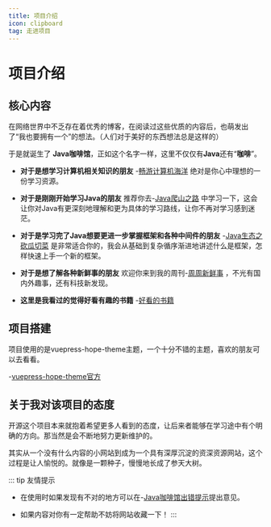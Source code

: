```yaml
---
title: 项目介绍
icon: clipboard
tag: 走进项目
---
```

# 项目介绍
## 核心内容

在网络世界中不乏存在着优秀的博客，在阅读过这些优质的内容后，也萌发出了“我也要拥有一个”的想法。（人们对于美好的东西想法总是这样的）

于是就诞生了 **Java咖啡馆**，正如这个名字一样，这里不仅仅有**Java**还有“**咖啡**”。

- **对于是想学习计算机相关知识的朋友** -[畅游计算机海洋](../cs-basic/) 绝对是你心中理想的一份学习资源。

- **对于是刚刚开始学习Java的朋友** 推荐你去-[Java爬山之路](../java) 中学习一下，这会让你对Java有更深刻地理解和更为具体的学习路线，让你不再对学习感到迷茫。

- **对于是学习完了Java想要更进一步掌握框架和各种中间件的朋友** -[Java生态之砍瓜切菜](../java) 是非常适合你的，我会从基础到复杂循序渐进地讲述什么是框架，怎样快速上手一个新的框架。

- **对于是想了解各种新鲜事的朋友** 欢迎你来到我的周刊-[周周新鲜事](../week-update) ，不光有国内外趣事，还有科技新发现。

- **这里是我看过的觉得好看有趣的书籍** -[好看的书籍](../read-book-thinking)

## 项目搭建
项目使用的是vuepress-hope-theme主题，一个十分不错的主题，喜欢的朋友可以去看看。

-[vuepress-hope-theme官方](https://theme-hope.vuejs.press/zh/)

## 关于我对该项目的态度

开源这个项目本来就抱着希望更多人看到的态度，让后来者能够在学习途中有个明确的方向。那当然是会不断地努力更新维护的。

其实从一个没有什么内容的小网站到成为一个具有深厚沉淀的资深资源网站，这个过程是让人愉悦的。就像是一颗种子，慢慢地长成了参天大树。

::: tip 友情提示
- 在使用时如果发现有不对的地方可以在-[Java咖啡馆出错提示](https://github.com/amatureemoprince/TechnologyAndLife/issues)提出意见。

- 如果内容对你有一定帮助不妨将网站收藏一下！
:::







